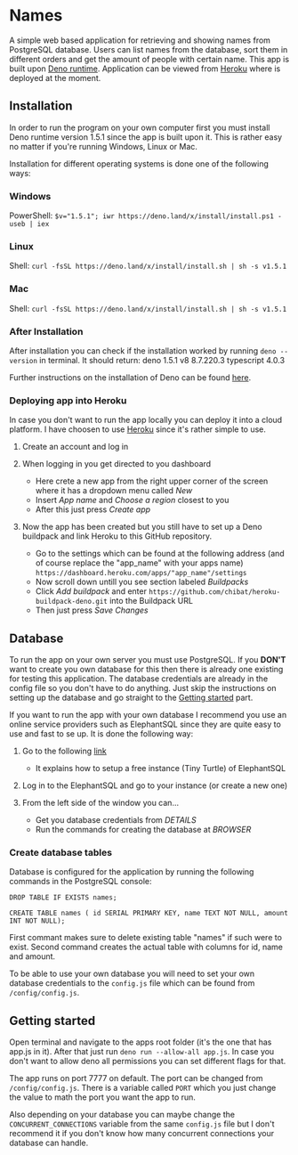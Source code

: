 # Names
A simple web based application for retrieving and showing names from PostgreSQL database. Users can list names from the database, sort them in different orders and get the amount of people with certain name. This app is built upon [Deno runtime](https://deno.land/). Application can be viewed from [Heroku](https://top20names.herokuapp.com/) where is deployed at the moment.

## Installation
In order to run the program on your own computer first you must install Deno runtime version 1.5.1 since the app is built upon it. This is rather easy no matter if you're running Windows, Linux or Mac.

Installation for different operating systems is done one of the following ways:

### Windows
PowerShell: `$v="1.5.1"; iwr https://deno.land/x/install/install.ps1 -useb | iex`

### Linux
Shell: `curl -fsSL https://deno.land/x/install/install.sh | sh -s v1.5.1`

### Mac
Shell: `curl -fsSL https://deno.land/x/install/install.sh | sh -s v1.5.1`

### After Installation
After installation you can check if the installation worked by running `deno --version` in terminal. It should return:
    deno 1.5.1
    v8 8.7.220.3
    typescript 4.0.3

Further instructions on the installation of Deno can be found [here](https://github.com/denoland/deno_install).

### Deploying app into Heroku
In case you don't want to run the app locally you can deploy it into a cloud platform. I have choosen to use [Heroku](https://www.heroku.com) since it's rather simple to use.

1. Create an account and log in

2. When logging in you get directed to you dashboard
    - Here crete a new app from the right upper corner of the screen where it has a dropdown menu called _New_
    - Insert _App name_ and _Choose a region_ closest to you
    - After this just press _Create app_

3. Now the app has been created but you still have to set up a Deno buildpack and link Heroku to this GitHub repository.
    - Go to the settings which can be found at the following address (and of course replace the "app_name" with your apps name) `https://dashboard.heroku.com/apps/"app_name"/settings`
    - Now scroll down untill you see section labeled _Buildpacks_
    - Click _Add buildpack_ and enter `https://github.com/chibat/heroku-buildpack-deno.git` into the Buildpack URL
    - Then just press _Save Changes_

## Database
To run the app on your own server you must use PostgreSQL. If you __DON'T__ want to create you own database for this then there is already one existing for testing this application. The database credentials are already in the config file so you don't have to do anything. Just skip the instructions on setting up the database and go straight to the [Getting started](https://github.com/aga2cr5/names#getting-started) part.

If you want to run the app with your own database I recommend you use an online service providers such as ElephantSQL since they are quite easy to use and fast to se up. It is done the following way:

1. Go to the following [link](https://www.elephantsql.com/docs/index.html)
    - It explains how to setup a free instance (Tiny Turtle) of ElephantSQL

2. Log in to the ElephantSQL and go to your instance (or create a new one)

3. From the left side of the window you can...
    - Get you database credentials from _DETAILS_
    - Run the commands for creating the database at _BROWSER_

### Create database tables 
Database is configured for the application by running the following commands in the PostgreSQL console:

`DROP TABLE IF EXISTS names;`

`CREATE TABLE names ( id SERIAL PRIMARY KEY, name TEXT NOT NULL, amount INT NOT NULL);`

First commant makes sure to delete existing table "names" if such were to exist. Second command creates the actual table with columns for id, name and amount.

To be able to use your own database you will need to set your own database credentials to the `config.js` file which can be found from `/config/config.js`.

## Getting started
Open terminal and navigate to the apps root folder (it's the one that has app.js in it). After that just run `deno run --allow-all app.js`. In case you don't want to allow deno all permissions you can set different flags for that.

The app runs on port 7777 on default. The port can be changed from `/config/config.js`. There is a variable called `PORT` which you just change the value to math the port you want the app to run.

Also depending on your database you can maybe change the `CONCURRENT_CONNECTIONS` variable from the same `config.js` file but I don't recommend it if you don't know how many concurrent connections your database can handle.
